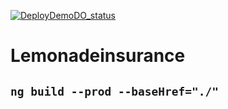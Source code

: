 <!-- [![build status](https://github.com/coryrylan/angular-github-actions/workflows/Build/badge.svg)](https://github.com/shraddheya/homeinsurance/actions) -->
[![DeployDemoDO_status](https://github.com/shraddheya/homeinsurance/workflows/DeployDemoDO_homeinsurance/badge.svg)](https://github.com/shraddheya/homeinsurance/actions)

# Lemonadeinsurance
## `ng build --prod --baseHref="./"`
